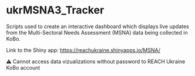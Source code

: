 # ukrMSNA3_Tracker
Scripts used to create an interactive dashboard which displays live updates from the Multi-Sectoral Needs Assessment (MSNA) data being collected in KoBo. 

Link to the Shiny app: https://reachukraine.shinyapps.io/MSNA/

 ⚠ Cannot access data vizualizations without password to REACH Ukraine KoBo account
